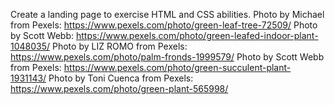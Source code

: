 Create a landing page to exercise HTML and CSS abilities.
Photo by Michael from Pexels: https://www.pexels.com/photo/green-leaf-tree-72509/
Photo by Scott Webb: https://www.pexels.com/photo/green-leafed-indoor-plant-1048035/
Photo by LIZ ROMO from Pexels: https://www.pexels.com/photo/palm-fronds-1999579/
Photo by Scott Webb from Pexels: https://www.pexels.com/photo/green-succulent-plant-1931143/
Photo by Toni Cuenca from Pexels: https://www.pexels.com/photo/green-plant-565998/